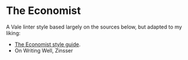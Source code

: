 # The Economist

A Vale linter style based largely on the sources below, but adapted to my liking:

-  [The Economist style guide](https://cdn.static-economist.com/sites/default/files/store/Style_Guide_2015.pdf).
-  On Writing Well, Zinsser
